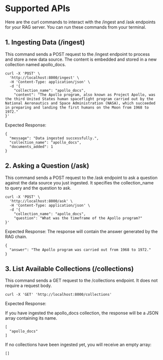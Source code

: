 # Supported APIs

Here are the curl commands to interact with the /ingest and /ask endpoints for your RAG server. You can run these commands from your terminal.

## 1. Ingesting Data (/ingest)
This command sends a POST request to the /ingest endpoint to process and store a new data source. The content is embedded and stored in a new collection named apollo_docs.
```
curl -X 'POST' \
  'http://localhost:8000/ingest' \
  -H 'Content-Type: application/json' \
  -d '{
    "collection_name": "apollo_docs",
    "content": "The Apollo program, also known as Project Apollo, was the third United States human spaceflight program carried out by the National Aeronautics and Space Administration (NASA), which succeeded in preparing and landing the first humans on the Moon from 1968 to 1972."
}'
```

Expected Response:

```
{
  "message": "Data ingested successfully.",
  "collection_name": "apollo_docs",
  "documents_added": 1
}
```

## 2. Asking a Question (/ask)
This command sends a POST request to the /ask endpoint to ask a question against the data source you just ingested. It specifies the collection_name to query and the question to ask.

```
curl -X 'POST' \
  'http://localhost:8000/ask' \
  -H 'Content-Type: application/json' \
  -d '{
    "collection_name": "apollo_docs",
    "question": "What was the timeframe of the Apollo program?"
}'
```

Expected Response:
The response will contain the answer generated by the RAG chain.

```
{
  "answer": "The Apollo program was carried out from 1968 to 1972."
}
```


## 3. List Available Collections (/collections)
This command sends a GET request to the /collections endpoint. It does not require a request body.

```
curl -X 'GET' 'http://localhost:8000/collections'
```

Expected Response:

If you have ingested the apollo_docs collection, the response will be a JSON array containing its name.
```
[
  "apollo_docs"
]
```
If no collections have been ingested yet, you will receive an empty array:
```
[]
```